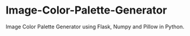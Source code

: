 # Image-Color-Palette-Generator
Image Color Palette Generator using Flask, Numpy and Pillow in Python.
